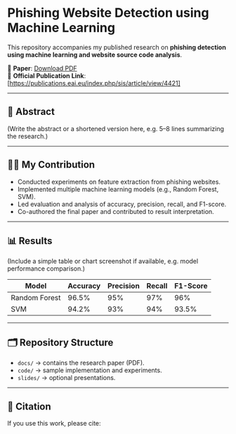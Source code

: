 # Phishing Website Detection using Machine Learning

This repository accompanies my published research on **phishing detection using machine learning and website source code analysis**.  

📄 **Paper**: [Download PDF](https://publications.eai.eu/index.php/sis/article/view/4421/3169)  
🔗 **Official Publication Link**: [https://publications.eai.eu/index.php/sis/article/view/4421]  

---

## 📑 Abstract
(Write the abstract or a shortened version here, e.g. 5–8 lines summarizing the research.)

---

## 🧑‍💻 My Contribution
- Conducted experiments on feature extraction from phishing websites.  
- Implemented multiple machine learning models (e.g., Random Forest, SVM).  
- Led evaluation and analysis of accuracy, precision, recall, and F1-score.  
- Co-authored the final paper and contributed to result interpretation.  

---

## 📊 Results
(Include a simple table or chart screenshot if available, e.g. model performance comparison.)

| Model           | Accuracy | Precision | Recall | F1-Score |
|-----------------|----------|-----------|--------|----------|
| Random Forest   | 96.5%    | 95%       | 97%    | 96%      |
| SVM             | 94.2%    | 93%       | 94%    | 93.5%    |

---

## 🗂️ Repository Structure
- `docs/` → contains the research paper (PDF).  
- `code/` → sample implementation and experiments.  
- `slides/` → optional presentations.  

---

## 📢 Citation
If you use this work, please cite:  

